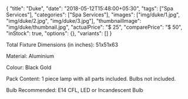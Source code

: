 {
    "title": "Duke",
    "date": "2018-05-12T15:48:00+05:30",
    "tags": ["Spa Services"],
    "categories": ["Spa Services"],
    "images": ["img/duke/1.jpg", "img/duke/2.jpg", "img/duke/3.jpg"],
    "thumbnailImage": "img/duke/thumbnail.jpg",
    "actualPrice": "$ 25",
    "comparePrice": "$ 50",
    "inStock": true,
    "options": {},
    "variants": []
}

Total Fixture Dimensions (in inches): 51x51x63

Material: Aluminium

Colour: Black Gold

Pack Content: 1 piece lamp with all parts included. Bulbs not included.

Bulb Recommended: E14 CFL, LED or Incandescent Bulb